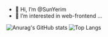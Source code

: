 - 👋 Hi, I’m @SunYerim
- 👀 I’m interested in web-frontend ...

![Anurag's GitHub stats](https://github-readme-stats.vercel.app/api?username=SunYerim&show_icons=true&theme=tokyonight)
![Top Langs](https://github-readme-stats.vercel.app/api/top-langs/?username=SunYerim&layout=compact&theme=tokyonight)

<!---
SunYerim/SunYerim is a ✨ special ✨ repository because its `README.md` (this file) appears on your GitHub profile.
You can click the Preview link to take a look at your changes.
--->
